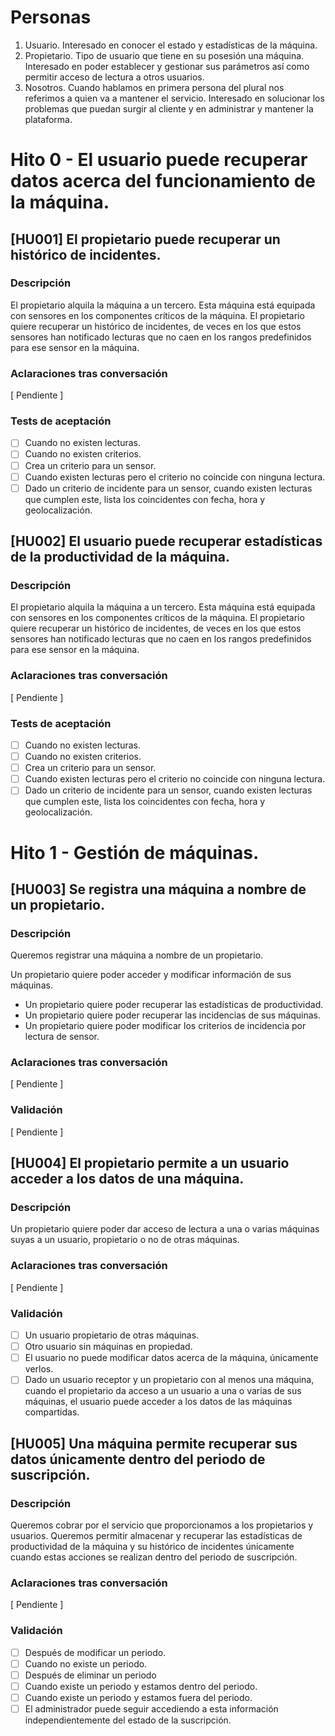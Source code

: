 # Personas

1. Usuario. Interesado en conocer el estado y estadísticas de la máquina.
2. Propietario. Tipo de usuario que tiene en su posesión una máquina. Interesado en poder establecer
   y gestionar sus parámetros así como permitir acceso de lectura a otros usuarios.
3. Nosotros. Cuando hablamos en primera persona del plural nos referimos a quien va a mantener el servicio.
   Interesado en solucionar los problemas que puedan surgir al cliente y en administrar y mantener la plataforma.

# Hito 0 - El usuario puede recuperar datos acerca del funcionamiento de la máquina.

## [HU001] El propietario puede recuperar un histórico de incidentes.

### Descripción
El propietario alquila la máquina a un tercero. Esta máquina está equipada con sensores en los componentes
críticos de la máquina. El propietario quiere recuperar un histórico de incidentes, de veces en los que
estos sensores han notificado lecturas que no caen en los rangos predefinidos para ese sensor en la máquina.

### Aclaraciones tras conversación
[ Pendiente ]

### Tests de aceptación
- [ ] Cuando no existen lecturas.
- [ ] Cuando no existen criterios.
- [ ] Crea un criterio para un sensor.
- [ ] Cuando existen lecturas pero el criterio no coincide con ninguna lectura.
- [ ] Dado un criterio de incidente para un sensor, cuando existen lecturas que cumplen este, lista los coincidentes con fecha, hora y geolocalización.

## [HU002] El usuario puede recuperar estadísticas de la productividad de la máquina.

### Descripción
El propietario alquila la máquina a un tercero. Esta máquina está equipada con sensores en los componentes
críticos de la máquina. El propietario quiere recuperar un histórico de incidentes, de veces en los que
estos sensores han notificado lecturas que no caen en los rangos predefinidos para ese sensor en la máquina.

### Aclaraciones tras conversación
[ Pendiente ]

### Tests de aceptación
- [ ] Cuando no existen lecturas.
- [ ] Cuando no existen criterios.
- [ ] Crea un criterio para un sensor.
- [ ] Cuando existen lecturas pero el criterio no coincide con ninguna lectura.
- [ ] Dado un criterio de incidente para un sensor, cuando existen lecturas que cumplen este, lista los coincidentes con fecha, hora y geolocalización.

# Hito 1 - Gestión de máquinas.

## [HU003] Se registra una máquina a nombre de un propietario.

### Descripción

Queremos registrar una máquina a nombre de un propietario.

Un propietario quiere poder acceder y modificar información de sus máquinas.
  - Un propietario quiere poder recuperar las estadísticas de productividad.
  - Un propietario quiere poder recuperar las incidencias de sus máquinas.
  - Un propietario quiere poder modificar los criterios de incidencia por lectura de sensor.

### Aclaraciones tras conversación

[ Pendiente ]

### Validación

[ Pendiente ]

## [HU004] El propietario permite a un usuario acceder a los datos de una máquina.

### Descripción

Un propietario quiere poder dar acceso de lectura a una o varias máquinas suyas a un usuario, propietario o
no de otras máquinas.

### Aclaraciones tras conversación

[ Pendiente ]

### Validación

- [ ] Un usuario propietario de otras máquinas.
- [ ] Otro usuario sin máquinas en propiedad.
- [ ] El usuario no puede modificar datos acerca de la máquina, únicamente verlos.
- [ ] Dado un usuario receptor y un propietario con al menos una máquina, cuando el propietario da acceso a un usuario a una o varias de sus máquinas, el usuario puede acceder a los datos de las máquinas compartidas.

## [HU005] Una máquina permite recuperar sus datos únicamente dentro del periodo de suscripción. 

### Descripción

Queremos cobrar por el servicio que proporcionamos a los propietarios y usuarios. Queremos permitir
almacenar y recuperar las estadísticas de productividad de la máquina y su histórico de incidentes
únicamente cuando estas acciones se realizan dentro del periodo de suscripción.

### Aclaraciones tras conversación

[ Pendiente ]

### Validación

- [ ] Después de modificar un periodo.
- [ ] Cuando no existe un periodo.
- [ ] Después de eliminar un periodo
- [ ] Cuando existe un periodo y estamos dentro del periodo.
- [ ] Cuando existe un periodo y estamos fuera del periodo.
- [ ] El administrador puede seguir accediendo a esta información independientemente del estado de la suscripción.
